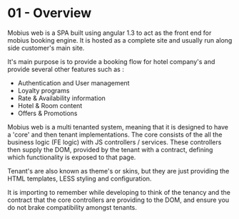 # 01 - Overview #

Mobius web is a SPA built using angular 1.3 to act as the front end for mobius
booking engine. It is hosted as a complete site and usually run along side
customer's main site.

It's main purpose is to provide a booking flow for hotel company's and provide
several other features such as :

 - Authentication and User management
 - Loyalty programs
 - Rate & Availability information
 - Hotel & Room content
 - Offers & Promotions
 
 Mobius web is a multi tenanted system, meaning that it is designed to have a 
 'core' and then tenant implementations. The core consists of the all the business
 logic (FE logic) with JS controllers / services. These controllers then supply
 the DOM, provided by the tenant with a contract, defining which functionality
 is exposed to that page.
 
 Tenant's are also known as theme's or skins, but they are just providing the
 HTML templates, LESS styling and configuration.
 
 It is importing to remember while developing to think of the tenancy and the
 contract that the core controllers are providing to the DOM, and ensure you
 do not brake compatibility amongst tenants.
